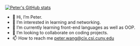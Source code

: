 [![Peter's GitHub stats](https://github-readme-stats.vercel.app/api?username=itspetah)](https://github.com/itspetah/github-readme-stats)
- 👋 Hi, I’m Peter.
- 👀 I’m interested in learning and networking.
- 🌱 I’m currently learning front-end languages as well as OOP.
- 💞️ I’m looking to collaborate on coding projects.
- 📫 How to reach me peter.wang@cix.csi.cuny.edu

<!---
itspetah/itspetah is a ✨ special ✨ repository because its `README.md` (this file) appears on your GitHub profile.
You can click the Preview link to take a look at your changes.
--->
